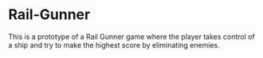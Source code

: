 # Rail-Gunner
 
This is a prototype of a Rail Gunner game where the player takes control of a ship and try to make the highest score by eliminating enemies.
